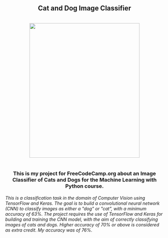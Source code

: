 <h2 align="center"> 
  Cat and Dog Image Classifier
</h2>

<br>
<div align="center">
<img src="https://user-images.githubusercontent.com/105605827/217299993-a8e4e289-ec30-40fa-a31a-693d34a00fa9.jpg" width=350 height=427/>
</div>
<br>

<h3 align="center"> 
  This is my project for FreeCodeCamp.org about an <b>Image Classifier of Cats and Dogs for the Machine Learning with Python</b> course.
</h3>
<h6>
This is a classification task in the domain of Computer Vision using TensorFlow and Keras. The goal is to build a convolutional neural network (CNN) to classify images as either a "dog" or "cat", with a minimum accuracy of 63%. The project requires the use of TensorFlow and Keras for building and training the CNN model, with the aim of correctly classifying images of cats and dogs. Higher accuracy of 70% or above is considered as extra credit. My accuracy was of 76%.
</h6>
